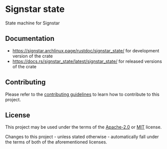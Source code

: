 # Signstar state

State machine for Signstar

## Documentation

- <https://signstar.archlinux.page/rustdoc/signstar_state/> for development version of the crate
- <https://docs.rs/signstar_state/latest/signstar_state/> for released versions of the crate

## Contributing

Please refer to the [contributing guidelines] to learn how to contribute to this project.

## License

This project may be used under the terms of the [Apache-2.0] or [MIT] license.

Changes to this project - unless stated otherwise - automatically fall under the terms of both of the aforementioned licenses.

[Apache-2.0]: https://www.apache.org/licenses/LICENSE-2.0
[MIT]: https://opensource.org/licenses/MIT
[contributing guidelines]: ../CONTRIBUTING.md
